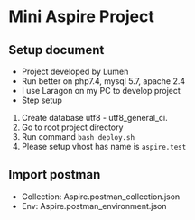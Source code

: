 # Mini Aspire  Project

## Setup document
- Project developed by Lumen
- Run better on php7.4, mysql 5.7, apache 2.4
- I use Laragon on my PC to develop project
- Step setup
1. Create database utf8 - utf8_general_ci.
2. Go to root project directory 
3. Run command `bash deploy.sh`
4. Please setup vhost has name is `aspire.test`

##  Import postman
- Collection: Aspire.postman_collection.json
- Env: Aspire.postman_environment.json
